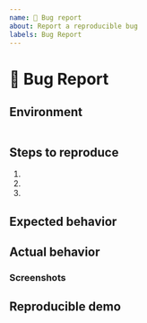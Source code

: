 ```yaml
---
name: 🐛 Bug report
about: Report a reproducible bug
labels: Bug Report
---
```


# 🐛 Bug Report

## Environment

<!--
Run npx envinfo
Paste the results here:
-->

```sh

```

## Steps to reproduce

<!--
Steps to reproduce the behavior

1. Go to '...'
2. Click on '....'
3. Scroll down to '....'
4. See error
-->

1.
2.
3.

## Expected behavior

<!--Describe what you expected to happen when running the steps above-->

## Actual behavior

<!--Describe what actually happened-->

### Screenshots

<!-- If applicable, add screenshots to help explain your problem. -->

## Reproducible demo

<!--
Please provide a minimal repository on GitHub.
Issues without a reproduction link are likely to stall.
-->
